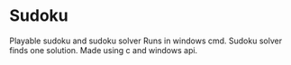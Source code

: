 # Sudoku
Playable sudoku and sudoku solver Runs in windows cmd.  Sudoku solver finds one solution. Made using c and windows api.

